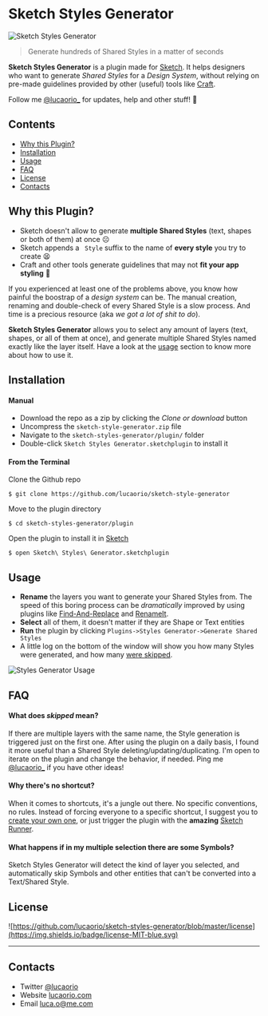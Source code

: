 # Sketch Styles Generator
![Sketch Styles Generator](images/img-header.jpg)
> Generate hundreds of Shared Styles in a matter of seconds

**Sketch Styles Generator** is a plugin made for [Sketch](http://sketchapp.com). It helps designers who want to generate *Shared Styles* for a *Design System*, without relying on pre-made guidelines provided by other (useful) tools like [Craft](https://www.invisionapp.com/craft).

Follow me [@lucaorio_](https://twitter.com/lucaorio_) for updates, help and other stuff! 🎉

## Contents
- [Why this Plugin?](#why-this-plugin)
- [Installation](#installation)
- [Usage](#usage)
- [FAQ](#faq)
- [License](#license)
- [Contacts](#contacts)

## Why this Plugin?
* Sketch doesn't allow to generate **multiple Shared Styles** (text, shapes or both of them) at once ☹️
* Sketch appends a ` Style` suffix to the name of **every style** you try to create 😫
* Craft and other tools generate guidelines that may not **fit your app styling** 🤔

If you experienced at least one of the problems above, you know how painful the boostrap of a *design system* can be. The manual creation, renaming and double-check of every Shared Style is a slow process. And time is a precious resource (aka *we got a lot of shit to do*).

**Sketch Styles Generator** allows you to select any amount of layers (text, shapes, or all of them at once), and generate multiple Shared Styles named exactly like the layer itself. Have a look at the [usage](#usage) section to know more about how to use it.


## Installation
#### Manual
* Download the repo as a zip by clicking the _Clone or download_ button
* Uncompress the `sketch-style-generator.zip` file
* Navigate to the `sketch-styles-generator/plugin/` folder
* Double-click `Sketch Styles Generator.sketchplugin` to install it

#### From the Terminal
Clone the Github repo
```
$ git clone https://github.com/lucaorio/sketch-style-generator
```

Move to the plugin directory
```
$ cd sketch-styles-generator/plugin
```

Open the plugin to install it in [Sketch](http://sketchapp.com)
```
$ open Sketch\ Styles\ Generator.sketchplugin
```


## Usage
* **Rename** the layers you want to generate your Shared Styles from. The speed of this boring process can be *dramatically* improved by using plugins like [Find-And-Replace](https://github.com/mscodemonkey/Sketch-Find-And-Replace) and [RenameIt](https://github.com/rodi01/RenameIt).
* **Select** all of them, it doesn't matter if they are Shape or Text entities
* **Run** the plugin by clicking `Plugins->Styles Generator->Generate Shared Styles`
* A little log on the bottom of the window will show you how many Styles were generated, and how many [were skipped](#faq).

![Styles Generator Usage](images/img-usage.gif)

## FAQ
#### What does _skipped_ mean?
If there are multiple layers with the same name, the Style generation is triggered just on the first one. After using the plugin on a daily basis, I found it more useful than a Shared Style deleting/updating/duplicating. I'm open to iterate on the plugin and change the behavior, if needed. Ping me [@lucaorio_](https://twitter.com/lucaorio_) if you have other ideas!

#### Why there's no shortcut?
When it comes to shortcuts, it's a jungle out there. No specific conventions, no rules. Instead of forcing everyone to a specific shortcut, I suggest you to [create your own one](http://sketchshortcuts.com), or just trigger the plugin with the **amazing** [Sketch Runner](http://sketchrunner.com).

#### What happens if in my multiple selection there are some Symbols?
Sketch Styles Generator will detect the kind of layer you selected, and automatically skip Symbols and other entities that can't be converted into a Text/Shared Style.

## License
![https://github.com/lucaorio/sketch-styles-generator/blob/master/license](https://img.shields.io/badge/license-MIT-blue.svg)

***

## Contacts
* Twitter [@lucaorio](http://twitter.com/@lucaorio_)
* Website [lucaorio.com](http://lucaorio.com)
* Email [luca.o@me.com](mailto:luca.o@me.com)